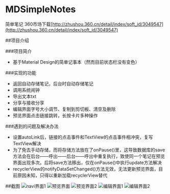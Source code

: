 # MDSimpleNotes
简单笔记  360市场下载[http://zhushou.360.cn/detail/index/soft_id/3049547](http://zhushou.360.cn/detail/index/soft_id/3049547)

##项目介绍

###项目简介
* 基于Material Design的简单记事本（然而目前状态栏没有变色）

###实现的功能
* 返回自动存储笔记，后台时自动存储笔记
* 调用系统闹钟
* 导出文本txt
* 分享与接收分享
* 编辑界面字号大小调节、复制到剪切板、清空及删除
* 预览界面点击链接跳转，长按卡片多种操作

###遇到的问题及解决办法
* 设置autoLink后，链接的点击事件和TextView的点击事件相冲突，复写TextView解决
* 为了免去手动存储，而将存储方法放在了onPause()里，这导致数据库的save方法会在后台——呼出——后台——呼出中重复执行，致使同一个笔记在预览界面出现多次。后将save方法移出，仅在onPause()中执行update方法解决
* recyclerView的notifyDataSetChanged()方法无效，无法更新预览界面，目前原因未知，只得以重新加载recyclerView替代


##截图
![navi界面1](http://ww2.sinaimg.cn/mw690/74de6eafgw1euf5hkxhknj20a00hs75c.jpg)
![预览界面](http://ww2.sinaimg.cn/mw690/74de6eafgw1euf5hltlcjj20a00hs76d.jpg)
![预览界面2](http://ww1.sinaimg.cn/mw690/74de6eafgw1euf5hmvydtj20a00hsq47.jpg)
![编辑界面1](http://ww1.sinaimg.cn/mw690/74de6eafgw1euf5hnxu7aj20a00hsgnq.jpg)
![编辑界面2](http://ww3.sinaimg.cn/mw690/74de6eafgw1euf5hotr0sj20a00hs0uv.jpg)


